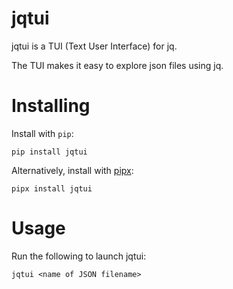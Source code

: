 # jqtui
jqtui is a TUI (Text User Interface) for jq.  

The TUI makes it easy to explore json files using jq.

# Installing

Install with `pip`:
```
pip install jqtui
```

Alternatively, install with [pipx](https://pypa.github.io/pipx/):
```
pipx install jqtui
```

# Usage
Run the following to launch jqtui:
```
jqtui <name of JSON filename>
```
